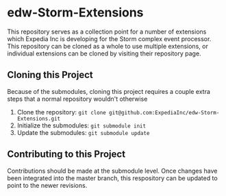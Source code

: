 edw-Storm-Extensions
====================

This repository serves as a collection point for a number of extensions which Expedia Inc is developing for the Storm complex event processor. This repository can be cloned as a whole to use multiple extensions, or individual extensions can be cloned by visiting their repository page.

## Cloning this Project

Because of the submodules, cloning this project requires a couple extra steps that a normal repository wouldn't otherwise

1. Clone the repository: `git clone git@github.com:ExpediaInc/edw-Storm-Extensions.git`
2. Initialize the submodules: `git submodule init`
3. Update the submodules: `git submodule update`

## Contributing to this Project

Contributions should be made at the submodule level. Once changes have been integrated into the master branch, this respository can be updated to point to the newer revisions.
